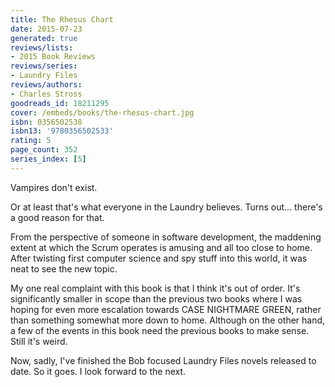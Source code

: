 ```yaml
---
title: The Rhesus Chart
date: 2015-07-23
generated: true
reviews/lists:
- 2015 Book Reviews
reviews/series:
- Laundry Files
reviews/authors:
- Charles Stross
goodreads_id: 18211295
cover: /embeds/books/the-rhesus-chart.jpg
isbn: 0356502538
isbn13: '9780356502533'
rating: 5
page_count: 352
series_index: [5]
---
```

Vampires don't exist.  

Or at least that's what everyone in the Laundry believes. Turns out... there's a good reason for that.  

<!--more-->

From the perspective of someone in software development, the maddening extent at which the Scrum operates is amusing and all too close to home. After twisting first computer science and spy stuff into this world, it was neat to see the new topic.  

My one real complaint with this book is that I think it's out of order. It's significantly smaller in scope than the previous two books where I was hoping for even more escalation towards CASE NIGHTMARE GREEN, rather than something somewhat more down to home. Although on the other hand, a few of the events in this book need the previous books to make sense. Still it's weird.  

Now, sadly, I've finished the Bob focused Laundry Files novels released to date. So it goes. I look forward to the next.